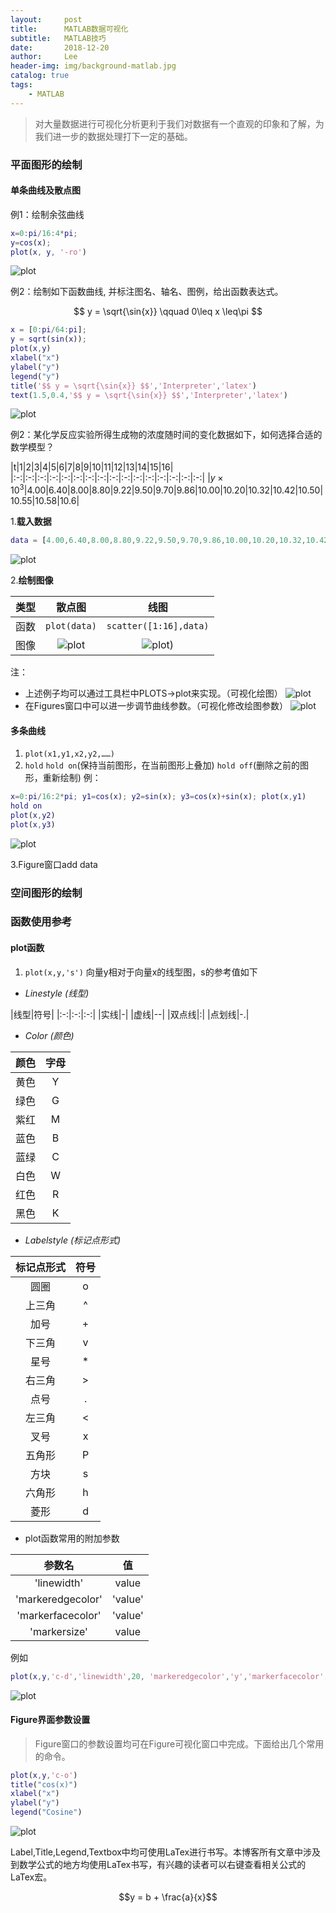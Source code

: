 ```yaml
---
layout:     post
title:      MATLAB数据可视化
subtitle:   MATLAB技巧
date:       2018-12-20
author:     Lee
header-img: img/background-matlab.jpg
catalog: true
tags:
    - MATLAB
---
```

> 对大量数据进行可视化分析更利于我们对数据有一个直观的印象和了解，为我们进一步的数据处理打下一定的基础。

### 平面图形的绘制

#### 单条曲线及散点图

例1：绘制余弦曲线

```matlab
x=0:pi/16:4*pi;
y=cos(x);
plot(x, y, '-ro')
```

![plot](https://pic.intellizhi.cn/blogimg/e6c519e9gy1g0k0og7fhij20hy09s751.jpg)

例2：绘制如下函数曲线, 并标注图名、轴名、图例，给出函数表达式。

$$ y = \sqrt{\sin{x}} \qquad 0\leq x \leq\pi $$

```matlab
x = [0:pi/64:pi];
y = sqrt(sin(x));
plot(x,y)
xlabel("x")
ylabel("y")
legend("y")
title('$$ y = \sqrt{\sin{x}} $$','Interpreter','latex')
text(1.5,0.4,'$$ y = \sqrt{\sin{x}} $$','Interpreter','latex')
```

![plot](https://pic.intellizhi.cn/blogimg/e6c519e9gy1g08m744aqrj20ji0hjaas.jpg)

例2：某化学反应实验所得生成物的浓度随时间的变化数据如下，如何选择合适的数学模型？

|t|1|2|3|4|5|6|7|8|9|10|11|12|13|14|15|16|
|:-:|:-:|:-:|:-:|:-:|:-:|:-:|:-:|:-:|:-:|:-:|:-:|:-:|:-:|:-:|:-:|
|$y×10^3$|4.00|6.40|8.00|8.80|9.22|9.50|9.70|9.86|10.00|10.20|10.32|10.42|10.50|10.55|10.58|10.6|

1.**载入数据**

```matlab
data = [4.00,6.40,8.00,8.80,9.22,9.50,9.70,9.86,10.00,10.20,10.32,10.42,10.50,10.55,10.58,10.60]
```

![plot](https://pic.intellizhi.cn/blogimg/e6c519e9gy1g08m7j4tedj20vs0a974g.jpg)

2.**绘制图像**

|类型|散点图|线图|
|:-:|:-:|:-:|
|函数| `plot(data)`| `scatter([1:16],data)` |
|图像|![plot](https://pic.intellizhi.cn/blogimg/e6c519e9gy1g08m7thk2tj20jk0hh3yz.jpg)|![plot](https://pic.intellizhi.cn/blogimg/e6c519e9gy1g08m82wmonj20jl0hj0tc.jpg))|

注：

* 上述例子均可以通过工具栏中PLOTS->plot来实现。（可视化绘图）
![plot](https://pic.intellizhi.cn/blogimg/e6c519e9gy1g08m8etfnmj209a046q2u.jpg)
* 在Figures窗口中可以进一步调节曲线参数。（可视化修改绘图参数）
![plot](https://pic.intellizhi.cn/blogimg/e6c519e9gy1g08m8ntjdaj20ww0l875w.jpg)

#### 多条曲线

1. `plot(x1,y1,x2,y2,……)`
2. `hold`
`hold on`(保持当前图形，在当前图形上叠加)
`hold off`(删除之前的图形，重新绘制)
例：

```matlab
x=0:pi/16:2*pi; y1=cos(x); y2=sin(x); y3=cos(x)+sin(x); plot(x,y1)
hold on
plot(x,y2)
plot(x,y3)
```

![plot](https://pic.intellizhi.cn/blogimg/e6c519e9gy1g08m8y0gphj20jj0hg0tj.jpg)

3.Figure窗口add data

### 空间图形的绘制

### 函数使用参考

#### plot函数

1. `plot(x,y,'s')` 向量y相对于向量x的线型图，s的参考值如下

* *Linestyle (线型)*

|线型|符号|
|:-:|:-:|:-:|
|实线|-|
|虚线|--|
|双点线|:|
|点划线|-.|

* *Color (颜色)*

|颜色|字母|
|:-:|:-:|
|黄色|Y|
|绿色|G|
|紫红|M|
|蓝色|B|
|蓝绿|C|
|白色|W|
|红色|R|
|黑色|K|

* *Labelstyle (标记点形式)*

|标记点形式|符号|
|:-:|:-:|
|圆圈|o|
|上三角|^|
|加号|+|
|下三角|v|
|星号|*|
|右三角|>|
|点号|.|
|左三角|<|
|叉号|x|
|五角形|P|
|方块|s|
|六角形|h|
|菱形|d|

* plot函数常用的附加参数

|参数名|值|
|:-:|:-:|
|'linewidth'|value|
|'markeredgecolor'|'value'|
|'markerfacecolor'|'value'|
|'markersize'|value|

例如

```matlab
plot(x,y,'c-d','linewidth',20, 'markeredgecolor','y','markerfacecolor','w','markersize',1)
```

![plot](https://pic.intellizhi.cn/blogimg/e6c519e9gy1g08m9998hkj20jl0hlwfo.jpg)

#### Figure界面参数设置

> Figure窗口的参数设置均可在Figure可视化窗口中完成。下面给出几个常用的命令。

```matlab
plot(x,y,'c-o')
title("cos(x)")
xlabel("x")
ylabel("y")
legend("Cosine")
```

![plot](https://pic.intellizhi.cn/blogimg/e6c519e9gy1g08m9gb7okj20ji0hiaaz.jpg)

Label,Title,Legend,Textbox中均可使用LaTex进行书写。本博客所有文章中涉及到数学公式的地方均使用LaTex书写，有兴趣的读者可以右键查看相关公式的LaTex宏。

$$y = b + \frac{a}{x}$$
